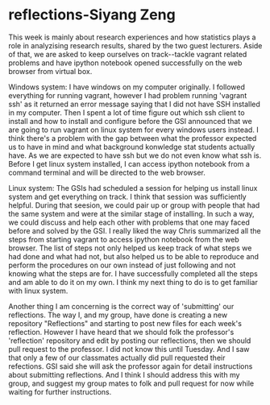 reflections-Siyang Zeng
=============

This week is mainly about research experiences and how statistics plays a role in analyzising research results, shared by the two guest lecturers. Aside of that, we are asked to keep ourselves on track--tackle vagrant related problems and have ipython notebook opened successfully on the web browser from virtual box. 

Windows system:
I have windows on my computer originally. I followed everything for running vagrant, however I had problem running 'vagrant ssh' as it returned an error message saying that I did not have SSH installed in my computer. Then I spent a lot of time figure out which ssh client to install and how to install and configure before the GSI announced that we are going to run vagrant on linux system for every windows users instead. I think there's a problem with the gap between what the professor expected us to have in mind and what background konwledge stat students actually have. As we are expected to have ssh but we do not even know what ssh is. Before I get linux system installed, I can access ipython notebook from a command terminal and will be directed to the web browser.

Linux system:
The GSIs had scheduled a session for helping us install linux system and get everything on track. I think that session was sufficiently helpful. During that seesion, we could pair up or group with people that had the same system and were at the similar stage of installing. In such a way, we could discuss and help each other with problems that one may faced before and solved by the GSI. I really liked the way Chris summarized all the steps from starting vagrant to access ipython notebook from the web browser. The list of steps not only helped us keep track of what steps we had done and what had not, but also helped us to be able to reproduce and perform the procedures on our own instead of just following and not knowing what the steps are for. I have successfully completed all the steps and am able to do it on my own. I think my next thing to do is to get familiar with linux system.

Another thing I am concerning is the correct way of 'submitting' our reflections. The way I, and my group, have done is creating a new repository "Reflections" and starting to post new files for each week's reflection. However I have heard that we should folk the professor's 'reflection' repository and edit by posting our reflections, then we should pull request to the professor. I did not know this until Tuesday. And I saw that only a few of our classmates actually did pull requested their refections. GSI said she will ask the professor again for detail instructions about submitting reflections. And I think I should address this with my group, and suggest my group mates to folk and pull request for now while waiting for further instructions.

